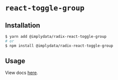 # `react-toggle-group`

## Installation

```sh
$ yarn add @implydata/radix-react-toggle-group
# or
$ npm install @implydata/radix-react-toggle-group
```

## Usage

View docs [here](https://radix-ui.com/primitives/docs/components/toggle-group).

